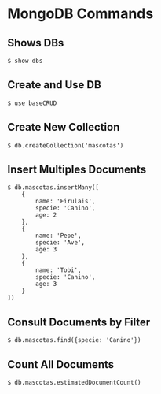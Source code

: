 # MongoDB Commands

## Shows DBs
```shell
$ show dbs
```

## Create and Use DB
```shell
$ use baseCRUD
```

## Create New Collection
```shell
$ db.createCollection('mascotas')
```

## Insert Multiples Documents
```shell
$ db.mascotas.insertMany([
    {
        name: 'Firulais',
        specie: 'Canino',
        age: 2
    },
    {
        name: 'Pepe',
        specie: 'Ave',
        age: 3
    },
    {
        name: 'Tobi',
        specie: 'Canino',
        age: 3
    }
])
```

## Consult Documents by Filter
```shell
$ db.mascotas.find({specie: 'Canino'})
```

## Count All Documents
```shell
$ db.mascotas.estimatedDocumentCount()
```